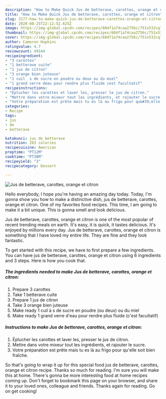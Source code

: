```yaml
---
description: "How to Make Quick Jus de betterave, carottes, orange et citron"
title: "How to Make Quick Jus de betterave, carottes, orange et citron"
slug: 3177-how-to-make-quick-jus-de-betterave-carottes-orange-et-citron
date: 2020-08-25T22:12:52.625Z
image: https://img-global.cpcdn.com/recipes/604f1a74caa2756c/751x532cq70/jus-de-betterave-carottes-orange-et-citron-photo-principale-de-la-recette.jpg
thumbnail: https://img-global.cpcdn.com/recipes/604f1a74caa2756c/751x532cq70/jus-de-betterave-carottes-orange-et-citron-photo-principale-de-la-recette.jpg
cover: https://img-global.cpcdn.com/recipes/604f1a74caa2756c/751x532cq70/jus-de-betterave-carottes-orange-et-citron-photo-principale-de-la-recette.jpg
author: Cameron Hopkins
ratingvalue: 4.7
reviewcount: 49144
recipeingredient:
- "3 carottes"
- "1 betterave cuite"
- "1 jus de citron"
- "3 orange bien juteuse"
- "1 cuil  s de sucre en poudre ou deux ou du miel"
- "1 grand verre deau pour rendre plus fluide cest facultatif"
recipeinstructions:
- "Éplucher les carottes et laver les, presser le jus de citron."
- "Mettre dans votre mixeur tout les ingrédients, et rajouter le sucre."
- "Votre préparation est prête mais tu es là au frigo pour qu&#39;elle soit bien fraîche."
categories:
- Recipe
tags:
- jus
- de
- betterave

katakunci: jus de betterave 
nutrition: 263 calories
recipecuisine: American
preptime: "PT12M"
cooktime: "PT38M"
recipeyield: "3"
recipecategory: Dessert

---
```



![Jus de betterave, carottes, orange et citron](https://img-global.cpcdn.com/recipes/604f1a74caa2756c/751x532cq70/jus-de-betterave-carottes-orange-et-citron-photo-principale-de-la-recette.jpg)

Hello everybody, I hope you're having an amazing day today. Today, I'm gonna show you how to make a distinctive dish, jus de betterave, carottes, orange et citron. One of my favorites food recipes. This time, I am going to make it a bit unique. This is gonna smell and look delicious.



Jus de betterave, carottes, orange et citron is one of the most popular of recent trending meals on earth. It's easy, it is quick, it tastes delicious. It's enjoyed by millions every day. Jus de betterave, carottes, orange et citron is something that I have loved my entire life. They are fine and they look fantastic.


To get started with this recipe, we have to first prepare a few ingredients. You can have jus de betterave, carottes, orange et citron using 6 ingredients and 3 steps. Here is how you cook that.

<!--inarticleads1-->

##### The ingredients needed to make Jus de betterave, carottes, orange et citron:

1. Prepare 3 carottes
1. Take 1 betterave cuite
1. Prepare 1 jus de citron
1. Take 3 orange bien juteuse
1. Make ready 1 cuil à s de sucre en poudre (ou deux) ou du miel
1. Make ready 1 grand verre d&#39;eau pour rendre plus fluide (c&#39;est facultatif)




<!--inarticleads2-->

##### Instructions to make Jus de betterave, carottes, orange et citron:

1. Éplucher les carottes et laver les, presser le jus de citron.
1. Mettre dans votre mixeur tout les ingrédients, et rajouter le sucre.
1. Votre préparation est prête mais tu es là au frigo pour qu&#39;elle soit bien fraîche.




So that's going to wrap it up for this special food jus de betterave, carottes, orange et citron recipe. Thanks so much for reading. I'm sure you will make this at home. There's gonna be more interesting food at home recipes coming up. Don't forget to bookmark this page on your browser, and share it to your loved ones, colleague and friends. Thanks again for reading. Go on get cooking!
